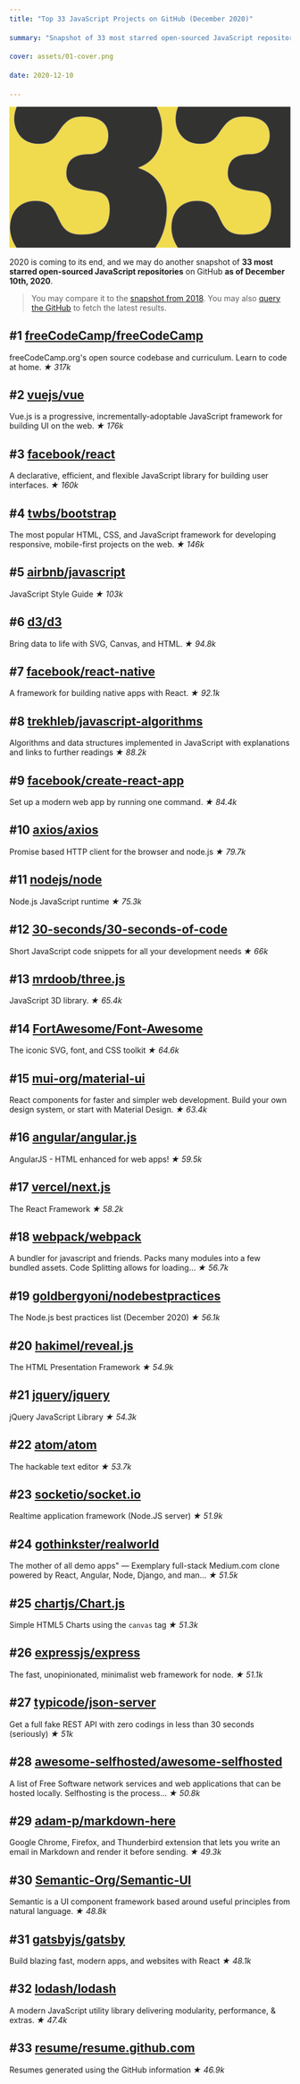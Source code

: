 ```yaml
---
title: "Top 33 JavaScript Projects on GitHub (December 2020)"

summary: "Snapshot of 33 most starred open-sourced JavaScript repositories on GitHub as of December"

cover: assets/01-cover.png

date: 2020-12-10

---
```


![Top 33 JavaScript Projects on GitHub](assets/01-cover.png)

2020 is coming to its end, and we may do another snapshot of **33 most starred open-sourced JavaScript repositories** on GitHub **as of December 10th, 2020**.

> You may compare it to the [snapshot from 2018](https://trekhleb.dev/blog/2018/top-33-javascript-projects-on-github-august-2018/). You may also [query the GitHub](https://github.com/search?l=&o=desc&q=stars%3A%3E1+language%3AJavaScript&s=stars&type=Repositories) to fetch the latest results.


## #1 [freeCodeCamp/freeCodeCamp](https://github.com/freeCodeCamp/freeCodeCamp)
freeCodeCamp.org's open source codebase and curriculum. Learn to code at home.
*★ 317k*

## #2 [vuejs/vue](https://github.com/vuejs/vue)
Vue.js is a progressive, incrementally-adoptable JavaScript framework for building UI on the web.
*★ 176k*

## #3 [facebook/react](https://github.com/facebook/react)
A declarative, efficient, and flexible JavaScript library for building user interfaces.
*★ 160k*

## #4 [twbs/bootstrap](https://github.com/twbs/bootstrap)
The most popular HTML, CSS, and JavaScript framework for developing responsive, mobile-first projects on the web.
*★ 146k*

## #5 [airbnb/javascript](https://github.com/airbnb/javascript)
JavaScript Style Guide
*★ 103k*

## #6 [d3/d3](https://github.com/d3/d3)
Bring data to life with SVG, Canvas, and HTML.
*★ 94.8k*

## #7 [facebook/react-native](https://github.com/facebook/react-native)
A framework for building native apps with React.
*★ 92.1k*

## #8 [trekhleb/javascript-algorithms](https://github.com/trekhleb/javascript-algorithms)
Algorithms and data structures implemented in JavaScript with explanations and links to further readings
*★ 88.2k*

## #9 [facebook/create-react-app](https://github.com/facebook/create-react-app)
Set up a modern web app by running one command.
*★ 84.4k*

## #10 [axios/axios](https://github.com/axios/axios)
Promise based HTTP client for the browser and node.js
*★ 79.7k*

## #11 [nodejs/node](https://github.com/nodejs/node)
Node.js JavaScript runtime
*★ 75.3k*

## #12 [30-seconds/30-seconds-of-code](https://github.com/30-seconds/30-seconds-of-code)
Short JavaScript code snippets for all your development needs
*★ 66k*

## #13 [mrdoob/three.js](https://github.com/mrdoob/three.js)
JavaScript 3D library.
*★ 65.4k*

## #14 [FortAwesome/Font-Awesome](https://github.com/FortAwesome/Font-Awesome)
The iconic SVG, font, and CSS toolkit
*★ 64.6k*

## #15 [mui-org/material-ui](https://github.com/mui-org/material-ui)
React components for faster and simpler web development. Build your own design system, or start with Material Design.
*★ 63.4k*

## #16 [angular/angular.js](https://github.com/angular/angular.js)
AngularJS - HTML enhanced for web apps!
*★ 59.5k*

## #17 [vercel/next.js](https://github.com/vercel/next.js)
The React Framework
*★ 58.2k*

## #18 [webpack/webpack](https://github.com/webpack/webpack)
A bundler for javascript and friends. Packs many modules into a few bundled assets. Code Splitting allows for loading…
*★ 56.7k*

## #19 [goldbergyoni/nodebestpractices](https://github.com/goldbergyoni/nodebestpractices)
The Node.js best practices list (December 2020)
*★ 56.1k*

## #20 [hakimel/reveal.js](https://github.com/hakimel/reveal.js)
The HTML Presentation Framework
*★ 54.9k*

## #21 [jquery/jquery](https://github.com/jquery/jquery)
jQuery JavaScript Library
*★ 54.3k*

## #22 [atom/atom](https://github.com/atom/atom)
The hackable text editor
*★ 53.7k*

## #23 [socketio/socket.io](https://github.com/socketio/socket.io)
Realtime application framework (Node.JS server)
*★ 51.9k*

## #24 [gothinkster/realworld](https://github.com/gothinkster/realworld)
The mother of all demo apps" — Exemplary full-stack Medium.com clone powered by React, Angular, Node, Django, and man…
*★ 51.5k*

## #25 [chartjs/Chart.js](https://github.com/chartjs/Chart.js)
Simple HTML5 Charts using the `canvas` tag
*★ 51.3k*

## #26 [expressjs/express](https://github.com/expressjs/express)
The fast, unopinionated, minimalist web framework for node.
*★ 51.1k*

## #27 [typicode/json-server](https://github.com/typicode/json-server)
Get a full fake REST API with zero codings in less than 30 seconds (seriously)
*★ 51k*

## #28 [awesome-selfhosted/awesome-selfhosted](https://github.com/awesome-selfhosted/awesome-selfhosted)
A list of Free Software network services and web applications that can be hosted locally. Selfhosting is the process…
*★ 50.8k*

## #29 [adam-p/markdown-here](https://github.com/adam-p/markdown-here)
Google Chrome, Firefox, and Thunderbird extension that lets you write an email in Markdown and render it before sending.
*★ 49.3k*

## #30 [Semantic-Org/Semantic-UI](https://github.com/Semantic-Org/Semantic-UI)
Semantic is a UI component framework based around useful principles from natural language.
*★ 48.8k*

## #31 [gatsbyjs/gatsby](https://github.com/gatsbyjs/gatsby)
Build blazing fast, modern apps, and websites with React
*★ 48.1k*

## #32 [lodash/lodash](https://github.com/lodash/lodash)
A modern JavaScript utility library delivering modularity, performance, & extras.
*★ 47.4k*

## #33 [resume/resume.github.com](https://github.com/resume/resume.github.com)
Resumes generated using the GitHub information
*★ 46.9k*
